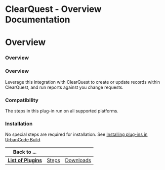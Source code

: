 
ClearQuest - Overview Documentation
===================================

# Overview




### Overview




 


### Overview


Leverage this integration with ClearQuest to create or update records within 
ClearQuest, and run reports against you change requests.


### Compatibility


The steps in this plug-in run on all 
supported platforms.


### Installation


No special steps are required for installation. See [Installing plug-ins in 
UrbanCode Build](http://www-01.ibm.com/support/knowledgecenter/#!/SS8NMD_6.1.0/com.ibm.ucbuild.doc/topics/plugin_ch.html
 "Installing plug-ins in UrbanCode Build").




|Back to ...|||
| :---: | :---: | :---: |
|[**List of Plugins**](../../index.md)|[Steps](./steps.md)|[Downloads](./downloads.md)|
